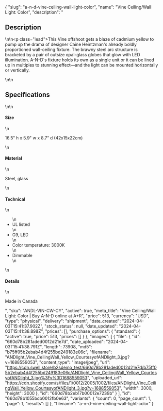 {
  "slug": "a-n-d-vine-ceiling-wall-light-color",
  "name": "Vine Ceiling/Wall Light: Color",
  "description": "<h2>Description</h2>\n<!-- split -->\n<p class=\"lead\">This Vine offshoot gets a blaze of cadmium yellow to pump up the drama of designer Caine Heintzman's already boldly proportioned wall-ceiling fixture. The brawny steel arc structure is bracketed by a pair of outsize opal-glass globes that glow with LED illumination. A-N-D's fixture holds its own as a single unit or it can be lined up in multiples to stunning effect—and the light can be mounted horizontally or vertically.</p>\n<!-- split -->\n<h2>Specifications</h2>\n<!-- split -->\n<h4>Size</h4>\n<p>16.5\" h x 5.9\" w x 8.7\" d (42x15x22cm)</p>\n<h4>Material</h4>\n<p>Steel, glass</p>\n<h4>Technical</h4>\n<ul>\n<li>UL listed</li>\n<li>G9, LED</li>\n<li>Color temperature: 3000K</li>\n<li>Dimmable</li>\n</ul>\n<h4>Details</h4>\n<p>Made in Canada</p>",
  "sku": "ANDL-VIN-CW-CY",
  "active": true,
  "meta_title": "Vine Ceiling/Wall Light: Color | Buy A-N-D online at A+R",
  "price": 513,
  "currency": "USD",
  "type": "physical",
  "delivery": "shipment",
  "date_created": "2024-04-03T15:41:37.902Z",
  "stock_status": null,
  "date_updated": "2024-04-03T15:41:38.898Z",
  "prices": [],
  "purchase_options": {
    "standard": {
      "active": true,
      "price": 513,
      "prices": []
    }
  },
  "images": [
    {
      "file": {
        "id": "660d78b281aded0012d21e7d",
        "date_uploaded": "2024-04-03T15:41:38.791Z",
        "length": 73908,
        "md5": "b75ff05b2ebab4d4f255bd249183e06c",
        "filename": "ANDlight_Vine_CeilingWall_Yellow_CourtesyofANDlight_3.jpg?v=1688559053",
        "content_type": "image/jpeg",
        "url": "https://cdn.swell.store/b2sdemo_test/660d78b281aded0012d21e7d/b75ff05b2ebab4d4f255bd249183e06c/ANDlight_Vine_CeilingWall_Yellow_CourtesyofANDlight_3.jpg%3Fv%3D1688559053",
        "uploaded_url": "https://cdn.shopify.com/s/files/1/0012/2005/1002/files/ANDlight_Vine_CeilingWall_Yellow_CourtesyofANDlight_3.jpg?v=1688559053",
        "width": 3000,
        "height": 3000
      },
      "id": "660d78b2eb17b00012e7239b"
    }
  ],
  "id": "660d78b1055bcb0012fb0e63",
  "variants": {
    "count": 0,
    "page_count": 1,
    "page": 1,
    "results": []
  },
  "filename": "a-n-d-vine-ceiling-wall-light-color"
}